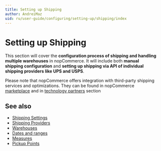 ```yaml
---
title: Setting up Shipping
author: AndreiMaz
uid: ru/user-guide/configuring/setting-up/shipping/index
---
```

# Setting up Shipping

This section will cover the **configuration process of shipping and handling multiple warehouses** in nopCommerce. It will include both **manual shipping configuration** and **setting up shipping via API of individual shipping providers like UPS and USPS**.

Please note that nopCommerce offers integration with third-party shipping services and optimizations. They can be found in nopCommerce [marketplace](http://www.nopcommerce.com/marketplace.aspx) and in [technology partners](http://www.nopcommerce.com/technologypartners.aspx) section

## See also

* [Shipping Settings](xref:ru/user-guide/configuring/setting-up/shipping/settings)
* [Shipping Providers](xref:ru/user-guide/configuring/setting-up/shipping/providers/index)
* [Warehouses](xref:ru/user-guide/configuring/setting-up/shipping/warehouses)
* [Dates and ranges](xref:ru/user-guide/configuring/setting-up/shipping/dates-ranges)
* [Measures](xref:ru/user-guide/configuring/setting-up/shipping/measures)
* [Pickup Points](xref:ru/user-guide/configuring/setting-up/shipping/pickup-points)
